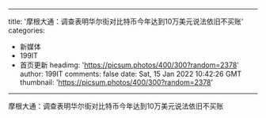 
---
title: '摩根大通：调查表明华尔街对比特币今年达到10万美元说法依旧不买账'
categories: 
 - 新媒体
 - 199IT
 - 首页更新
headimg: 'https://picsum.photos/400/300?random=2378'
author: 199IT
comments: false
date: Sat, 15 Jan 2022 10:42:26 GMT
thumbnail: 'https://picsum.photos/400/300?random=2378'
---

<div>   
摩根大通：调查表明华尔街对比特币今年达到10万美元说法依旧不买账  
</div>
            